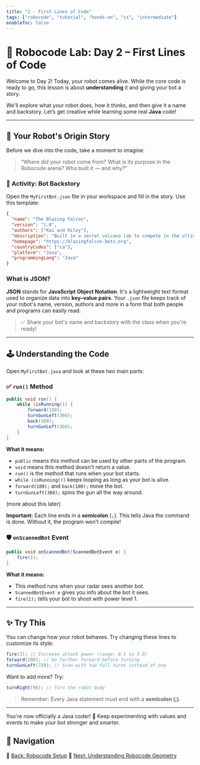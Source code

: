 ```yaml
---
title: "2 - First Lines of Code"
tags: ["robocode", "tutorial", "hands-on", "cs", "intermediate"]
enableToc: false
---
```


# 🤖 Robocode Lab: Day 2 – First Lines of Code

Welcome to Day 2! Today, your robot comes alive. While the core code is ready to go, this lesson is about **understanding** it and giving your bot a story.

We'll explore what your robot does, how it thinks, and then give it a name and backstory. Let’s get creative while learning some real **Java** code!

---

## 🧰 Your Robot's Origin Story

Before we dive into the code, take a moment to imagine:

> “Where did your robot come from? What is its purpose in the Robocode arena? Who built it — and why?”

### 🎨 Activity: Bot Backstory

Open the `MyFirstBot.json` file in your workspace and fill in the story. Use this template:

```json
{
  "name": "The Blazing Falcon",
  "version": "1.0",
  "authors": ["Kai and Riley"],
  "description": "Built in a secret volcano lab to compete in the ultimate bot tournament. Loyal, swift, and fierce.",
  "homepage": "https://blazingfalcon-bots.org",
  "countryCodes": ["ca"],
  "platform": "Java",
  "programmingLang": "Java"
}
```

### What is JSON?

**JSON** stands for **JavaScript Object Notation**. It's a lightweight text
format used to organize data into **key–value pairs**. Your `.json` file keeps
track of your robot's name, version, authors and more in a form that both people
and programs can easily read.

> ✅ Share your bot's name and backstory with the class when you're ready!

---

## 🕹️ Understanding the Code

Open `MyFirstBot.java` and look at these two main parts:

### ✅ `run()` Method

```java
public void run() {
    while (isRunning()) {
        forward(100);
        turnGunLeft(360);
        back(100);
        turnGunLeft(360);
    }
}
```

**What it means:**

* `public` means this method can be used by other parts of the program.
* `void` means this method doesn't return a value.
* `run()` is the method that runs when your bot starts.
* `while (isRunning())` keeps looping as long as your bot is alive.
* `forward(100);` and `back(100);` move the bot.
* `turnGunLeft(360);` spins the gun all the way around.

(more about this later)

**Important:**
Each line ends in a **semicolon** (`;`). This tells Java the command is done. Without it, the program won’t compile!

### 🛡️ `onScannedBot` Event

```java
public void onScannedBot(ScannedBotEvent e) {
    fire(1);
}
```

**What it means:**

* This method runs when your radar sees another bot.
* `ScannedBotEvent e` gives you info about the bot it sees.
* `fire(1);` tells your bot to shoot with power level 1.

---

## ✨ Try This

You can change how your robot behaves. Try changing these lines to customize its style:

```java
fire(3); // Increase attack power (range: 0.1 to 3.0)
forward(200); // Go farther forward before turning
turnGunLeft(720); // Scan with two full turns instead of one
```

Want to add more? Try:

```java
turnRight(90); // Turn the robot body
```

> Remember: Every Java statement must end with a **semicolon (;)**.

---

You're now officially a Java coder! 🚀 Keep experimenting with values and events to make your bot stronger and smarter.

## 🔗 Navigation

🔹 [Back: Robocode Setup](/robocode/Day-1/03_setting_up)
🔹 [Next: Understanding Robocode Geometry](/robocode/Day-2/03_geometry)
